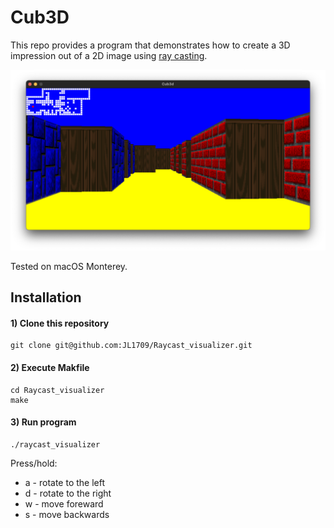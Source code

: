 # Cub3D
This repo provides a program that demonstrates how to create a 3D impression out of a 2D image using [ray casting](https://en.wikipedia.org/wiki/Ray_casting).

![Teaser Visualizer](demo.png)

Tested on macOS Monterey.

## Installation

#### 1) Clone this repository 
```
git clone git@github.com:JL1709/Raycast_visualizer.git
```

#### 2) Execute Makfile
```
cd Raycast_visualizer
make
```

#### 3)  Run program
```
./raycast_visualizer
```
Press/hold:
- a - rotate to the left
- d - rotate to the right
- w - move foreward
- s - move backwards

